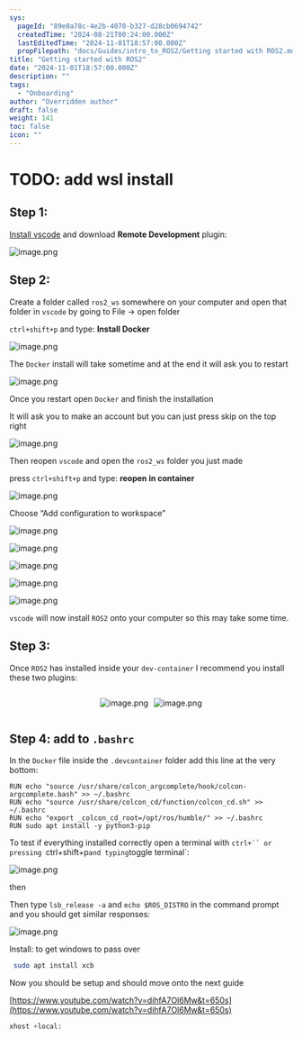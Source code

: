 ```yaml
---
sys:
  pageId: "89e0a78c-4e2b-4070-b327-d28cb0694742"
  createdTime: "2024-08-21T00:24:00.000Z"
  lastEditedTime: "2024-11-01T18:57:00.000Z"
  propFilepath: "docs/Guides/intro_to_ROS2/Getting started with ROS2.md"
title: "Getting started with ROS2"
date: "2024-11-01T18:57:00.000Z"
description: ""
tags:
  - "Onboarding"
author: "Overridden author"
draft: false
weight: 141
toc: false
icon: ""
---
```


# TODO: add wsl install

## Step 1:

[Install vscode](https://code.visualstudio.com/download) and download **Remote Development** plugin:

![image.png](https://prod-files-secure.s3.us-west-2.amazonaws.com/d518164a-d88e-44d1-a4ee-3adb3bd8bce0/efb52993-1881-4a40-b95e-6f020334f022/image.png?X-Amz-Algorithm=AWS4-HMAC-SHA256&X-Amz-Content-Sha256=UNSIGNED-PAYLOAD&X-Amz-Credential=ASIAZI2LB466U6AIIFL3%2F20250331%2Fus-west-2%2Fs3%2Faws4_request&X-Amz-Date=20250331T061233Z&X-Amz-Expires=3600&X-Amz-Security-Token=IQoJb3JpZ2luX2VjEDYaCXVzLXdlc3QtMiJIMEYCIQDktUabTKZvn6ucOef61QKOwthUTUB2zeKALGlI3ofu%2BQIhAI7XzC6m3nOU6uQowTFJ9aKt2y0I7rQopKY%2B9nDTaK4lKogECJ7%2F%2F%2F%2F%2F%2F%2F%2F%2F%2FwEQABoMNjM3NDIzMTgzODA1IgyGxj6nreRLiqV8Mgsq3APHjQv8AxKj52Xf9T29xRV%2B9IBFvM%2BD406O0meRHyE6RzpDK6hHGBfDN%2FR0eRce7%2BBhgBpmRDpeVkFs4DRKH%2F9hiDklo30GkHBZCdOvve8vOkCOwBDMNBH9DKNbgTLebViTzvuxGKVsp5NbHGab4m1%2B1nQSiUKzvxRcOkt6tED9CqaxC%2BeDpT%2FBPqU%2FHRe1sqKQkZ9M1TbrKO9Vtx1oPWr1Eg3quTWeit%2Fddu7xnfu%2B0aP%2FXMmUp9Z8Lt3P2pxNJoQfFmhanoE5bNmjXVFC5k75F7k8hknaiCcNAW4ah1HppRpLBQZfgVqplYxiaEjFmmJUONJaCEhJ2O3HXqFToX61W89nAvynPefSruq%2FNhXHpjgv3EPWdwyACTQA6plmZSH7iqHlHGgaJgpn73YlkdJsdnO1gA8aT%2B0%2F1Ev7Jk2ZEwBb3uZP2x%2Fua0r3Dw8UN9PiAgKPxufEpEVDf2ZmyzE2uGaEKZyh6TElxiOPUeoPNecF7%2FBdxsTmFAsA8EyabckiRRrrzpf1LMhE0zpJ9MbKuyV%2Bpn%2B5mfmOq%2F%2ByOotGMiac3YixFLqMex4g01OYw%2B5LcznMFtcyFMnKb4A%2BGNwz8QUOKMYe%2FrUVB83U9v6eCLLdpX6rSJM63adPYjChy6i%2FBjqkAUTP0MzaP3%2FCpNu1iiGIKu9IkE%2BNNqetAJU4KDw3oTgKWkRF2Iafi5SQZ3wRDERBSJJLG3IWJXF%2FbF8wOWxaCTl8g3uOZ%2F3wJveji16mtAud1s1KiVzlNM92Cj8aqKrNP29NgUFBU2VTLRoE3yAlDlfZNGLSWCB%2BXPmmPtAsCXq40lSTwESjmlSRN3V%2Fj8gPPlFLUm6xQ%2Fc%2F5W9ZZRLk4k03lIVo&X-Amz-Signature=128bc10d5ad74bb77867c875a3b50d90b29378c123bf9a8217a2f33951025a71&X-Amz-SignedHeaders=host&x-id=GetObject)

## Step 2:

Create a folder called `ros2_ws` somewhere on your computer and open that folder in `vscode` by going to File → open folder 

`ctrl+shift+p` and type: **Install Docker**

![image.png](https://prod-files-secure.s3.us-west-2.amazonaws.com/d518164a-d88e-44d1-a4ee-3adb3bd8bce0/2269dc0e-1cd5-47ff-bceb-c04ad9b2eab0/image.png?X-Amz-Algorithm=AWS4-HMAC-SHA256&X-Amz-Content-Sha256=UNSIGNED-PAYLOAD&X-Amz-Credential=ASIAZI2LB466U6AIIFL3%2F20250331%2Fus-west-2%2Fs3%2Faws4_request&X-Amz-Date=20250331T061233Z&X-Amz-Expires=3600&X-Amz-Security-Token=IQoJb3JpZ2luX2VjEDYaCXVzLXdlc3QtMiJIMEYCIQDktUabTKZvn6ucOef61QKOwthUTUB2zeKALGlI3ofu%2BQIhAI7XzC6m3nOU6uQowTFJ9aKt2y0I7rQopKY%2B9nDTaK4lKogECJ7%2F%2F%2F%2F%2F%2F%2F%2F%2F%2FwEQABoMNjM3NDIzMTgzODA1IgyGxj6nreRLiqV8Mgsq3APHjQv8AxKj52Xf9T29xRV%2B9IBFvM%2BD406O0meRHyE6RzpDK6hHGBfDN%2FR0eRce7%2BBhgBpmRDpeVkFs4DRKH%2F9hiDklo30GkHBZCdOvve8vOkCOwBDMNBH9DKNbgTLebViTzvuxGKVsp5NbHGab4m1%2B1nQSiUKzvxRcOkt6tED9CqaxC%2BeDpT%2FBPqU%2FHRe1sqKQkZ9M1TbrKO9Vtx1oPWr1Eg3quTWeit%2Fddu7xnfu%2B0aP%2FXMmUp9Z8Lt3P2pxNJoQfFmhanoE5bNmjXVFC5k75F7k8hknaiCcNAW4ah1HppRpLBQZfgVqplYxiaEjFmmJUONJaCEhJ2O3HXqFToX61W89nAvynPefSruq%2FNhXHpjgv3EPWdwyACTQA6plmZSH7iqHlHGgaJgpn73YlkdJsdnO1gA8aT%2B0%2F1Ev7Jk2ZEwBb3uZP2x%2Fua0r3Dw8UN9PiAgKPxufEpEVDf2ZmyzE2uGaEKZyh6TElxiOPUeoPNecF7%2FBdxsTmFAsA8EyabckiRRrrzpf1LMhE0zpJ9MbKuyV%2Bpn%2B5mfmOq%2F%2ByOotGMiac3YixFLqMex4g01OYw%2B5LcznMFtcyFMnKb4A%2BGNwz8QUOKMYe%2FrUVB83U9v6eCLLdpX6rSJM63adPYjChy6i%2FBjqkAUTP0MzaP3%2FCpNu1iiGIKu9IkE%2BNNqetAJU4KDw3oTgKWkRF2Iafi5SQZ3wRDERBSJJLG3IWJXF%2FbF8wOWxaCTl8g3uOZ%2F3wJveji16mtAud1s1KiVzlNM92Cj8aqKrNP29NgUFBU2VTLRoE3yAlDlfZNGLSWCB%2BXPmmPtAsCXq40lSTwESjmlSRN3V%2Fj8gPPlFLUm6xQ%2Fc%2F5W9ZZRLk4k03lIVo&X-Amz-Signature=d8862e1eb599460147642c805c53d18c928362a526cfed2acf046212130dddbe&X-Amz-SignedHeaders=host&x-id=GetObject)

The `Docker` install will take sometime and at the end it will ask you to restart

![image.png](https://prod-files-secure.s3.us-west-2.amazonaws.com/d518164a-d88e-44d1-a4ee-3adb3bd8bce0/ed233f78-be33-4b1f-b89c-9c346c0e961e/image.png?X-Amz-Algorithm=AWS4-HMAC-SHA256&X-Amz-Content-Sha256=UNSIGNED-PAYLOAD&X-Amz-Credential=ASIAZI2LB466U6AIIFL3%2F20250331%2Fus-west-2%2Fs3%2Faws4_request&X-Amz-Date=20250331T061233Z&X-Amz-Expires=3600&X-Amz-Security-Token=IQoJb3JpZ2luX2VjEDYaCXVzLXdlc3QtMiJIMEYCIQDktUabTKZvn6ucOef61QKOwthUTUB2zeKALGlI3ofu%2BQIhAI7XzC6m3nOU6uQowTFJ9aKt2y0I7rQopKY%2B9nDTaK4lKogECJ7%2F%2F%2F%2F%2F%2F%2F%2F%2F%2FwEQABoMNjM3NDIzMTgzODA1IgyGxj6nreRLiqV8Mgsq3APHjQv8AxKj52Xf9T29xRV%2B9IBFvM%2BD406O0meRHyE6RzpDK6hHGBfDN%2FR0eRce7%2BBhgBpmRDpeVkFs4DRKH%2F9hiDklo30GkHBZCdOvve8vOkCOwBDMNBH9DKNbgTLebViTzvuxGKVsp5NbHGab4m1%2B1nQSiUKzvxRcOkt6tED9CqaxC%2BeDpT%2FBPqU%2FHRe1sqKQkZ9M1TbrKO9Vtx1oPWr1Eg3quTWeit%2Fddu7xnfu%2B0aP%2FXMmUp9Z8Lt3P2pxNJoQfFmhanoE5bNmjXVFC5k75F7k8hknaiCcNAW4ah1HppRpLBQZfgVqplYxiaEjFmmJUONJaCEhJ2O3HXqFToX61W89nAvynPefSruq%2FNhXHpjgv3EPWdwyACTQA6plmZSH7iqHlHGgaJgpn73YlkdJsdnO1gA8aT%2B0%2F1Ev7Jk2ZEwBb3uZP2x%2Fua0r3Dw8UN9PiAgKPxufEpEVDf2ZmyzE2uGaEKZyh6TElxiOPUeoPNecF7%2FBdxsTmFAsA8EyabckiRRrrzpf1LMhE0zpJ9MbKuyV%2Bpn%2B5mfmOq%2F%2ByOotGMiac3YixFLqMex4g01OYw%2B5LcznMFtcyFMnKb4A%2BGNwz8QUOKMYe%2FrUVB83U9v6eCLLdpX6rSJM63adPYjChy6i%2FBjqkAUTP0MzaP3%2FCpNu1iiGIKu9IkE%2BNNqetAJU4KDw3oTgKWkRF2Iafi5SQZ3wRDERBSJJLG3IWJXF%2FbF8wOWxaCTl8g3uOZ%2F3wJveji16mtAud1s1KiVzlNM92Cj8aqKrNP29NgUFBU2VTLRoE3yAlDlfZNGLSWCB%2BXPmmPtAsCXq40lSTwESjmlSRN3V%2Fj8gPPlFLUm6xQ%2Fc%2F5W9ZZRLk4k03lIVo&X-Amz-Signature=4e931fcf22b8302b6d5f624e1f87058df833859e97af63b03e0e2b7b24c0449f&X-Amz-SignedHeaders=host&x-id=GetObject)

Once you restart open `Docker` and finish the installation

It will ask you to make an account but you can just press skip on the top right

![image.png](https://prod-files-secure.s3.us-west-2.amazonaws.com/d518164a-d88e-44d1-a4ee-3adb3bd8bce0/21010ad9-1659-4fd9-9f59-9932a09b2a3d/image.png?X-Amz-Algorithm=AWS4-HMAC-SHA256&X-Amz-Content-Sha256=UNSIGNED-PAYLOAD&X-Amz-Credential=ASIAZI2LB466U6AIIFL3%2F20250331%2Fus-west-2%2Fs3%2Faws4_request&X-Amz-Date=20250331T061233Z&X-Amz-Expires=3600&X-Amz-Security-Token=IQoJb3JpZ2luX2VjEDYaCXVzLXdlc3QtMiJIMEYCIQDktUabTKZvn6ucOef61QKOwthUTUB2zeKALGlI3ofu%2BQIhAI7XzC6m3nOU6uQowTFJ9aKt2y0I7rQopKY%2B9nDTaK4lKogECJ7%2F%2F%2F%2F%2F%2F%2F%2F%2F%2FwEQABoMNjM3NDIzMTgzODA1IgyGxj6nreRLiqV8Mgsq3APHjQv8AxKj52Xf9T29xRV%2B9IBFvM%2BD406O0meRHyE6RzpDK6hHGBfDN%2FR0eRce7%2BBhgBpmRDpeVkFs4DRKH%2F9hiDklo30GkHBZCdOvve8vOkCOwBDMNBH9DKNbgTLebViTzvuxGKVsp5NbHGab4m1%2B1nQSiUKzvxRcOkt6tED9CqaxC%2BeDpT%2FBPqU%2FHRe1sqKQkZ9M1TbrKO9Vtx1oPWr1Eg3quTWeit%2Fddu7xnfu%2B0aP%2FXMmUp9Z8Lt3P2pxNJoQfFmhanoE5bNmjXVFC5k75F7k8hknaiCcNAW4ah1HppRpLBQZfgVqplYxiaEjFmmJUONJaCEhJ2O3HXqFToX61W89nAvynPefSruq%2FNhXHpjgv3EPWdwyACTQA6plmZSH7iqHlHGgaJgpn73YlkdJsdnO1gA8aT%2B0%2F1Ev7Jk2ZEwBb3uZP2x%2Fua0r3Dw8UN9PiAgKPxufEpEVDf2ZmyzE2uGaEKZyh6TElxiOPUeoPNecF7%2FBdxsTmFAsA8EyabckiRRrrzpf1LMhE0zpJ9MbKuyV%2Bpn%2B5mfmOq%2F%2ByOotGMiac3YixFLqMex4g01OYw%2B5LcznMFtcyFMnKb4A%2BGNwz8QUOKMYe%2FrUVB83U9v6eCLLdpX6rSJM63adPYjChy6i%2FBjqkAUTP0MzaP3%2FCpNu1iiGIKu9IkE%2BNNqetAJU4KDw3oTgKWkRF2Iafi5SQZ3wRDERBSJJLG3IWJXF%2FbF8wOWxaCTl8g3uOZ%2F3wJveji16mtAud1s1KiVzlNM92Cj8aqKrNP29NgUFBU2VTLRoE3yAlDlfZNGLSWCB%2BXPmmPtAsCXq40lSTwESjmlSRN3V%2Fj8gPPlFLUm6xQ%2Fc%2F5W9ZZRLk4k03lIVo&X-Amz-Signature=89ca10a2f2b3c234fce00e3f4db2ef9899f151ca9100f7a76e9906f2b8a4d3c5&X-Amz-SignedHeaders=host&x-id=GetObject)

Then reopen `vscode` and open the `ros2_ws` folder you just made

press `ctrl+shift+p` and type: **reopen in container**

![image.png](https://prod-files-secure.s3.us-west-2.amazonaws.com/d518164a-d88e-44d1-a4ee-3adb3bd8bce0/4e93b8c2-41ad-488c-8095-c74205196118/image.png?X-Amz-Algorithm=AWS4-HMAC-SHA256&X-Amz-Content-Sha256=UNSIGNED-PAYLOAD&X-Amz-Credential=ASIAZI2LB466U6AIIFL3%2F20250331%2Fus-west-2%2Fs3%2Faws4_request&X-Amz-Date=20250331T061233Z&X-Amz-Expires=3600&X-Amz-Security-Token=IQoJb3JpZ2luX2VjEDYaCXVzLXdlc3QtMiJIMEYCIQDktUabTKZvn6ucOef61QKOwthUTUB2zeKALGlI3ofu%2BQIhAI7XzC6m3nOU6uQowTFJ9aKt2y0I7rQopKY%2B9nDTaK4lKogECJ7%2F%2F%2F%2F%2F%2F%2F%2F%2F%2FwEQABoMNjM3NDIzMTgzODA1IgyGxj6nreRLiqV8Mgsq3APHjQv8AxKj52Xf9T29xRV%2B9IBFvM%2BD406O0meRHyE6RzpDK6hHGBfDN%2FR0eRce7%2BBhgBpmRDpeVkFs4DRKH%2F9hiDklo30GkHBZCdOvve8vOkCOwBDMNBH9DKNbgTLebViTzvuxGKVsp5NbHGab4m1%2B1nQSiUKzvxRcOkt6tED9CqaxC%2BeDpT%2FBPqU%2FHRe1sqKQkZ9M1TbrKO9Vtx1oPWr1Eg3quTWeit%2Fddu7xnfu%2B0aP%2FXMmUp9Z8Lt3P2pxNJoQfFmhanoE5bNmjXVFC5k75F7k8hknaiCcNAW4ah1HppRpLBQZfgVqplYxiaEjFmmJUONJaCEhJ2O3HXqFToX61W89nAvynPefSruq%2FNhXHpjgv3EPWdwyACTQA6plmZSH7iqHlHGgaJgpn73YlkdJsdnO1gA8aT%2B0%2F1Ev7Jk2ZEwBb3uZP2x%2Fua0r3Dw8UN9PiAgKPxufEpEVDf2ZmyzE2uGaEKZyh6TElxiOPUeoPNecF7%2FBdxsTmFAsA8EyabckiRRrrzpf1LMhE0zpJ9MbKuyV%2Bpn%2B5mfmOq%2F%2ByOotGMiac3YixFLqMex4g01OYw%2B5LcznMFtcyFMnKb4A%2BGNwz8QUOKMYe%2FrUVB83U9v6eCLLdpX6rSJM63adPYjChy6i%2FBjqkAUTP0MzaP3%2FCpNu1iiGIKu9IkE%2BNNqetAJU4KDw3oTgKWkRF2Iafi5SQZ3wRDERBSJJLG3IWJXF%2FbF8wOWxaCTl8g3uOZ%2F3wJveji16mtAud1s1KiVzlNM92Cj8aqKrNP29NgUFBU2VTLRoE3yAlDlfZNGLSWCB%2BXPmmPtAsCXq40lSTwESjmlSRN3V%2Fj8gPPlFLUm6xQ%2Fc%2F5W9ZZRLk4k03lIVo&X-Amz-Signature=e5481745a5594d46709807e42e1d21e47c885f403ba151c633fc57aaeffdf8ea&X-Amz-SignedHeaders=host&x-id=GetObject)

Choose “Add configuration to workspace”

![image.png](https://prod-files-secure.s3.us-west-2.amazonaws.com/d518164a-d88e-44d1-a4ee-3adb3bd8bce0/9560b282-5060-4989-ba37-97e7b2c22476/image.png?X-Amz-Algorithm=AWS4-HMAC-SHA256&X-Amz-Content-Sha256=UNSIGNED-PAYLOAD&X-Amz-Credential=ASIAZI2LB466U6AIIFL3%2F20250331%2Fus-west-2%2Fs3%2Faws4_request&X-Amz-Date=20250331T061233Z&X-Amz-Expires=3600&X-Amz-Security-Token=IQoJb3JpZ2luX2VjEDYaCXVzLXdlc3QtMiJIMEYCIQDktUabTKZvn6ucOef61QKOwthUTUB2zeKALGlI3ofu%2BQIhAI7XzC6m3nOU6uQowTFJ9aKt2y0I7rQopKY%2B9nDTaK4lKogECJ7%2F%2F%2F%2F%2F%2F%2F%2F%2F%2FwEQABoMNjM3NDIzMTgzODA1IgyGxj6nreRLiqV8Mgsq3APHjQv8AxKj52Xf9T29xRV%2B9IBFvM%2BD406O0meRHyE6RzpDK6hHGBfDN%2FR0eRce7%2BBhgBpmRDpeVkFs4DRKH%2F9hiDklo30GkHBZCdOvve8vOkCOwBDMNBH9DKNbgTLebViTzvuxGKVsp5NbHGab4m1%2B1nQSiUKzvxRcOkt6tED9CqaxC%2BeDpT%2FBPqU%2FHRe1sqKQkZ9M1TbrKO9Vtx1oPWr1Eg3quTWeit%2Fddu7xnfu%2B0aP%2FXMmUp9Z8Lt3P2pxNJoQfFmhanoE5bNmjXVFC5k75F7k8hknaiCcNAW4ah1HppRpLBQZfgVqplYxiaEjFmmJUONJaCEhJ2O3HXqFToX61W89nAvynPefSruq%2FNhXHpjgv3EPWdwyACTQA6plmZSH7iqHlHGgaJgpn73YlkdJsdnO1gA8aT%2B0%2F1Ev7Jk2ZEwBb3uZP2x%2Fua0r3Dw8UN9PiAgKPxufEpEVDf2ZmyzE2uGaEKZyh6TElxiOPUeoPNecF7%2FBdxsTmFAsA8EyabckiRRrrzpf1LMhE0zpJ9MbKuyV%2Bpn%2B5mfmOq%2F%2ByOotGMiac3YixFLqMex4g01OYw%2B5LcznMFtcyFMnKb4A%2BGNwz8QUOKMYe%2FrUVB83U9v6eCLLdpX6rSJM63adPYjChy6i%2FBjqkAUTP0MzaP3%2FCpNu1iiGIKu9IkE%2BNNqetAJU4KDw3oTgKWkRF2Iafi5SQZ3wRDERBSJJLG3IWJXF%2FbF8wOWxaCTl8g3uOZ%2F3wJveji16mtAud1s1KiVzlNM92Cj8aqKrNP29NgUFBU2VTLRoE3yAlDlfZNGLSWCB%2BXPmmPtAsCXq40lSTwESjmlSRN3V%2Fj8gPPlFLUm6xQ%2Fc%2F5W9ZZRLk4k03lIVo&X-Amz-Signature=24df1ce87bcf4bbc4e77a096d683fd1b8765508c31044203b23ee71b160287a4&X-Amz-SignedHeaders=host&x-id=GetObject)

![image.png](https://prod-files-secure.s3.us-west-2.amazonaws.com/d518164a-d88e-44d1-a4ee-3adb3bd8bce0/2ee63f81-886b-48e8-a553-dc6e5eac99e4/image.png?X-Amz-Algorithm=AWS4-HMAC-SHA256&X-Amz-Content-Sha256=UNSIGNED-PAYLOAD&X-Amz-Credential=ASIAZI2LB466U6AIIFL3%2F20250331%2Fus-west-2%2Fs3%2Faws4_request&X-Amz-Date=20250331T061233Z&X-Amz-Expires=3600&X-Amz-Security-Token=IQoJb3JpZ2luX2VjEDYaCXVzLXdlc3QtMiJIMEYCIQDktUabTKZvn6ucOef61QKOwthUTUB2zeKALGlI3ofu%2BQIhAI7XzC6m3nOU6uQowTFJ9aKt2y0I7rQopKY%2B9nDTaK4lKogECJ7%2F%2F%2F%2F%2F%2F%2F%2F%2F%2FwEQABoMNjM3NDIzMTgzODA1IgyGxj6nreRLiqV8Mgsq3APHjQv8AxKj52Xf9T29xRV%2B9IBFvM%2BD406O0meRHyE6RzpDK6hHGBfDN%2FR0eRce7%2BBhgBpmRDpeVkFs4DRKH%2F9hiDklo30GkHBZCdOvve8vOkCOwBDMNBH9DKNbgTLebViTzvuxGKVsp5NbHGab4m1%2B1nQSiUKzvxRcOkt6tED9CqaxC%2BeDpT%2FBPqU%2FHRe1sqKQkZ9M1TbrKO9Vtx1oPWr1Eg3quTWeit%2Fddu7xnfu%2B0aP%2FXMmUp9Z8Lt3P2pxNJoQfFmhanoE5bNmjXVFC5k75F7k8hknaiCcNAW4ah1HppRpLBQZfgVqplYxiaEjFmmJUONJaCEhJ2O3HXqFToX61W89nAvynPefSruq%2FNhXHpjgv3EPWdwyACTQA6plmZSH7iqHlHGgaJgpn73YlkdJsdnO1gA8aT%2B0%2F1Ev7Jk2ZEwBb3uZP2x%2Fua0r3Dw8UN9PiAgKPxufEpEVDf2ZmyzE2uGaEKZyh6TElxiOPUeoPNecF7%2FBdxsTmFAsA8EyabckiRRrrzpf1LMhE0zpJ9MbKuyV%2Bpn%2B5mfmOq%2F%2ByOotGMiac3YixFLqMex4g01OYw%2B5LcznMFtcyFMnKb4A%2BGNwz8QUOKMYe%2FrUVB83U9v6eCLLdpX6rSJM63adPYjChy6i%2FBjqkAUTP0MzaP3%2FCpNu1iiGIKu9IkE%2BNNqetAJU4KDw3oTgKWkRF2Iafi5SQZ3wRDERBSJJLG3IWJXF%2FbF8wOWxaCTl8g3uOZ%2F3wJveji16mtAud1s1KiVzlNM92Cj8aqKrNP29NgUFBU2VTLRoE3yAlDlfZNGLSWCB%2BXPmmPtAsCXq40lSTwESjmlSRN3V%2Fj8gPPlFLUm6xQ%2Fc%2F5W9ZZRLk4k03lIVo&X-Amz-Signature=8c9600d44f75dba3d2dd72320e9234abc661ac566c4176b5f539338e978f4514&X-Amz-SignedHeaders=host&x-id=GetObject)

![image.png](https://prod-files-secure.s3.us-west-2.amazonaws.com/d518164a-d88e-44d1-a4ee-3adb3bd8bce0/ae1580b2-b048-407e-aed9-b584224a7a04/image.png?X-Amz-Algorithm=AWS4-HMAC-SHA256&X-Amz-Content-Sha256=UNSIGNED-PAYLOAD&X-Amz-Credential=ASIAZI2LB466U6AIIFL3%2F20250331%2Fus-west-2%2Fs3%2Faws4_request&X-Amz-Date=20250331T061233Z&X-Amz-Expires=3600&X-Amz-Security-Token=IQoJb3JpZ2luX2VjEDYaCXVzLXdlc3QtMiJIMEYCIQDktUabTKZvn6ucOef61QKOwthUTUB2zeKALGlI3ofu%2BQIhAI7XzC6m3nOU6uQowTFJ9aKt2y0I7rQopKY%2B9nDTaK4lKogECJ7%2F%2F%2F%2F%2F%2F%2F%2F%2F%2FwEQABoMNjM3NDIzMTgzODA1IgyGxj6nreRLiqV8Mgsq3APHjQv8AxKj52Xf9T29xRV%2B9IBFvM%2BD406O0meRHyE6RzpDK6hHGBfDN%2FR0eRce7%2BBhgBpmRDpeVkFs4DRKH%2F9hiDklo30GkHBZCdOvve8vOkCOwBDMNBH9DKNbgTLebViTzvuxGKVsp5NbHGab4m1%2B1nQSiUKzvxRcOkt6tED9CqaxC%2BeDpT%2FBPqU%2FHRe1sqKQkZ9M1TbrKO9Vtx1oPWr1Eg3quTWeit%2Fddu7xnfu%2B0aP%2FXMmUp9Z8Lt3P2pxNJoQfFmhanoE5bNmjXVFC5k75F7k8hknaiCcNAW4ah1HppRpLBQZfgVqplYxiaEjFmmJUONJaCEhJ2O3HXqFToX61W89nAvynPefSruq%2FNhXHpjgv3EPWdwyACTQA6plmZSH7iqHlHGgaJgpn73YlkdJsdnO1gA8aT%2B0%2F1Ev7Jk2ZEwBb3uZP2x%2Fua0r3Dw8UN9PiAgKPxufEpEVDf2ZmyzE2uGaEKZyh6TElxiOPUeoPNecF7%2FBdxsTmFAsA8EyabckiRRrrzpf1LMhE0zpJ9MbKuyV%2Bpn%2B5mfmOq%2F%2ByOotGMiac3YixFLqMex4g01OYw%2B5LcznMFtcyFMnKb4A%2BGNwz8QUOKMYe%2FrUVB83U9v6eCLLdpX6rSJM63adPYjChy6i%2FBjqkAUTP0MzaP3%2FCpNu1iiGIKu9IkE%2BNNqetAJU4KDw3oTgKWkRF2Iafi5SQZ3wRDERBSJJLG3IWJXF%2FbF8wOWxaCTl8g3uOZ%2F3wJveji16mtAud1s1KiVzlNM92Cj8aqKrNP29NgUFBU2VTLRoE3yAlDlfZNGLSWCB%2BXPmmPtAsCXq40lSTwESjmlSRN3V%2Fj8gPPlFLUm6xQ%2Fc%2F5W9ZZRLk4k03lIVo&X-Amz-Signature=02d2df5f6d43e1e19db9952d1734176fc9b3703cb501dfec604416e279e2a93a&X-Amz-SignedHeaders=host&x-id=GetObject)

![image.png](https://prod-files-secure.s3.us-west-2.amazonaws.com/d518164a-d88e-44d1-a4ee-3adb3bd8bce0/53255b28-f75e-430f-b9e3-c0ac8577e42b/image.png?X-Amz-Algorithm=AWS4-HMAC-SHA256&X-Amz-Content-Sha256=UNSIGNED-PAYLOAD&X-Amz-Credential=ASIAZI2LB466U6AIIFL3%2F20250331%2Fus-west-2%2Fs3%2Faws4_request&X-Amz-Date=20250331T061233Z&X-Amz-Expires=3600&X-Amz-Security-Token=IQoJb3JpZ2luX2VjEDYaCXVzLXdlc3QtMiJIMEYCIQDktUabTKZvn6ucOef61QKOwthUTUB2zeKALGlI3ofu%2BQIhAI7XzC6m3nOU6uQowTFJ9aKt2y0I7rQopKY%2B9nDTaK4lKogECJ7%2F%2F%2F%2F%2F%2F%2F%2F%2F%2FwEQABoMNjM3NDIzMTgzODA1IgyGxj6nreRLiqV8Mgsq3APHjQv8AxKj52Xf9T29xRV%2B9IBFvM%2BD406O0meRHyE6RzpDK6hHGBfDN%2FR0eRce7%2BBhgBpmRDpeVkFs4DRKH%2F9hiDklo30GkHBZCdOvve8vOkCOwBDMNBH9DKNbgTLebViTzvuxGKVsp5NbHGab4m1%2B1nQSiUKzvxRcOkt6tED9CqaxC%2BeDpT%2FBPqU%2FHRe1sqKQkZ9M1TbrKO9Vtx1oPWr1Eg3quTWeit%2Fddu7xnfu%2B0aP%2FXMmUp9Z8Lt3P2pxNJoQfFmhanoE5bNmjXVFC5k75F7k8hknaiCcNAW4ah1HppRpLBQZfgVqplYxiaEjFmmJUONJaCEhJ2O3HXqFToX61W89nAvynPefSruq%2FNhXHpjgv3EPWdwyACTQA6plmZSH7iqHlHGgaJgpn73YlkdJsdnO1gA8aT%2B0%2F1Ev7Jk2ZEwBb3uZP2x%2Fua0r3Dw8UN9PiAgKPxufEpEVDf2ZmyzE2uGaEKZyh6TElxiOPUeoPNecF7%2FBdxsTmFAsA8EyabckiRRrrzpf1LMhE0zpJ9MbKuyV%2Bpn%2B5mfmOq%2F%2ByOotGMiac3YixFLqMex4g01OYw%2B5LcznMFtcyFMnKb4A%2BGNwz8QUOKMYe%2FrUVB83U9v6eCLLdpX6rSJM63adPYjChy6i%2FBjqkAUTP0MzaP3%2FCpNu1iiGIKu9IkE%2BNNqetAJU4KDw3oTgKWkRF2Iafi5SQZ3wRDERBSJJLG3IWJXF%2FbF8wOWxaCTl8g3uOZ%2F3wJveji16mtAud1s1KiVzlNM92Cj8aqKrNP29NgUFBU2VTLRoE3yAlDlfZNGLSWCB%2BXPmmPtAsCXq40lSTwESjmlSRN3V%2Fj8gPPlFLUm6xQ%2Fc%2F5W9ZZRLk4k03lIVo&X-Amz-Signature=fed8da7d2b876a045c93760e0039e247d02802f101c09ca565a2830498940ab0&X-Amz-SignedHeaders=host&x-id=GetObject)

![image.png](https://prod-files-secure.s3.us-west-2.amazonaws.com/d518164a-d88e-44d1-a4ee-3adb3bd8bce0/7c562767-5af9-4ffb-97d1-327bcdf4ee00/image.png?X-Amz-Algorithm=AWS4-HMAC-SHA256&X-Amz-Content-Sha256=UNSIGNED-PAYLOAD&X-Amz-Credential=ASIAZI2LB466U6AIIFL3%2F20250331%2Fus-west-2%2Fs3%2Faws4_request&X-Amz-Date=20250331T061233Z&X-Amz-Expires=3600&X-Amz-Security-Token=IQoJb3JpZ2luX2VjEDYaCXVzLXdlc3QtMiJIMEYCIQDktUabTKZvn6ucOef61QKOwthUTUB2zeKALGlI3ofu%2BQIhAI7XzC6m3nOU6uQowTFJ9aKt2y0I7rQopKY%2B9nDTaK4lKogECJ7%2F%2F%2F%2F%2F%2F%2F%2F%2F%2FwEQABoMNjM3NDIzMTgzODA1IgyGxj6nreRLiqV8Mgsq3APHjQv8AxKj52Xf9T29xRV%2B9IBFvM%2BD406O0meRHyE6RzpDK6hHGBfDN%2FR0eRce7%2BBhgBpmRDpeVkFs4DRKH%2F9hiDklo30GkHBZCdOvve8vOkCOwBDMNBH9DKNbgTLebViTzvuxGKVsp5NbHGab4m1%2B1nQSiUKzvxRcOkt6tED9CqaxC%2BeDpT%2FBPqU%2FHRe1sqKQkZ9M1TbrKO9Vtx1oPWr1Eg3quTWeit%2Fddu7xnfu%2B0aP%2FXMmUp9Z8Lt3P2pxNJoQfFmhanoE5bNmjXVFC5k75F7k8hknaiCcNAW4ah1HppRpLBQZfgVqplYxiaEjFmmJUONJaCEhJ2O3HXqFToX61W89nAvynPefSruq%2FNhXHpjgv3EPWdwyACTQA6plmZSH7iqHlHGgaJgpn73YlkdJsdnO1gA8aT%2B0%2F1Ev7Jk2ZEwBb3uZP2x%2Fua0r3Dw8UN9PiAgKPxufEpEVDf2ZmyzE2uGaEKZyh6TElxiOPUeoPNecF7%2FBdxsTmFAsA8EyabckiRRrrzpf1LMhE0zpJ9MbKuyV%2Bpn%2B5mfmOq%2F%2ByOotGMiac3YixFLqMex4g01OYw%2B5LcznMFtcyFMnKb4A%2BGNwz8QUOKMYe%2FrUVB83U9v6eCLLdpX6rSJM63adPYjChy6i%2FBjqkAUTP0MzaP3%2FCpNu1iiGIKu9IkE%2BNNqetAJU4KDw3oTgKWkRF2Iafi5SQZ3wRDERBSJJLG3IWJXF%2FbF8wOWxaCTl8g3uOZ%2F3wJveji16mtAud1s1KiVzlNM92Cj8aqKrNP29NgUFBU2VTLRoE3yAlDlfZNGLSWCB%2BXPmmPtAsCXq40lSTwESjmlSRN3V%2Fj8gPPlFLUm6xQ%2Fc%2F5W9ZZRLk4k03lIVo&X-Amz-Signature=0c706746d86240ca1ada1ee97baf3b49b3a7472fa9642db83037e30110425812&X-Amz-SignedHeaders=host&x-id=GetObject)

`vscode` will now install `ROS2` onto your computer so this may take some time.

## Step 3:

Once `ROS2` has installed inside your `dev-container` I recommend you install these two plugins:

<div style="display: flex;flex-direction: row; column-gap:10px; max-width: 630px;justify-content: center;">
<div>

![image.png](https://prod-files-secure.s3.us-west-2.amazonaws.com/d518164a-d88e-44d1-a4ee-3adb3bd8bce0/3fc3d550-5a54-4ba1-ba6b-faa01cdb7369/image.png?X-Amz-Algorithm=AWS4-HMAC-SHA256&X-Amz-Content-Sha256=UNSIGNED-PAYLOAD&X-Amz-Credential=ASIAZI2LB466Z6RBP2K7%2F20250331%2Fus-west-2%2Fs3%2Faws4_request&X-Amz-Date=20250331T061235Z&X-Amz-Expires=3600&X-Amz-Security-Token=IQoJb3JpZ2luX2VjEDUaCXVzLXdlc3QtMiJGMEQCIBrEnjiQT5OQtto7GxYyyo8qe9yOvuNC8aepbLMNc9D8AiBXSRVzl7LkRcG%2BnuUFFdpYYvxwCPp%2FI1pAqKWPGlYOtiqIBAie%2F%2F%2F%2F%2F%2F%2F%2F%2F%2F8BEAAaDDYzNzQyMzE4MzgwNSIMxnJJpiFq6jMLvWrkKtwDfWylN5417VnuP6LoMZOsfwVZGeATyGqZ8KrjuGLF11BZyhU%2BBAPyTD2v0sK54t%2FP1geBKy%2FSFCldKhKgCcP5ffGpPn6VXkSAlGB%2F9UMX7%2BhL1Ct5UCLQM%2FXDFbheZmrmDvl5LERvBVfdSE7AUXCQeSZtLKHISqHI4F1cC%2F5ZV0ugj5Wo2ENPWyO%2BBJq8SpiF4SMT4zSfTqXBa51oGVETfZfyF08kK8phJFblBIp0lMspKy8SNzdUXS0W%2Beb7w4lIzqgjq1FY4blLx9q7n6YAhPgECDfuyVYKysB6OxmtdAzXf%2FRhb9fXD3tcAfDBDRKcp2Uwy7%2B7AXRhJrulTEyMOWHf6moPngx9c4uTMUGIWNPdlhKVj2m%2Baa%2BMlKnpJbELiCq%2FjZOsE1TPafdKUsu4K1qsry3g422RvyKg2v4ZW%2Bcy%2ByCn5i71dsIT3dCMnw6UNypgP0PHax6AZ0%2Fmia%2Flbhq0W91OSymIOOfLBZQCZ4faMUh1TH%2BrOhUePe0T1FKZN8c9HBbbVaT1P%2BlFe20cGIw8qtv%2B4%2F6D9J553eAEgxQ%2BC3yarJanWaE3v5vaMEvSnQMj40VBg5IJ%2BKEVl4YPven07Sb0DwDKMOxP9S5xhgfiNs3G2w29pLaIe9gwnMqovwY6pgFbxVwYfSijIQm9lkK%2BL5XfL%2FkF9XPHG2cvfXkItARTu3bJkruPhlv%2Fb3Eo91JxvRcGESwftERxkaSzffOY2OVYaB%2BmBbgv23NPeu7qs%2FOabX0dPIU9BGdXUaDIEVFPCZMe%2BMAopFKcL3i65KysJzWeXLTR0w9JaOzAw9dMVFhFtk363zMyvIYvocgedUtZAKpUS3EeTOv3Mnd3TbdU3kMtQGvHHPIc&X-Amz-Signature=6eade4e5d78556becefd75a2801828ad28497ab8c40bbeba30c23e1b14187740&X-Amz-SignedHeaders=host&x-id=GetObject)

</div>
<div>

![image.png](https://prod-files-secure.s3.us-west-2.amazonaws.com/d518164a-d88e-44d1-a4ee-3adb3bd8bce0/d994cc66-13c2-4093-a5a3-f84cf4601a82/image.png?X-Amz-Algorithm=AWS4-HMAC-SHA256&X-Amz-Content-Sha256=UNSIGNED-PAYLOAD&X-Amz-Credential=ASIAZI2LB4666BO6PCDP%2F20250331%2Fus-west-2%2Fs3%2Faws4_request&X-Amz-Date=20250331T061235Z&X-Amz-Expires=3600&X-Amz-Security-Token=IQoJb3JpZ2luX2VjEDUaCXVzLXdlc3QtMiJHMEUCIGAIpSD6GDm8TBiwJoP62lT44x51UjQPd1oxtu5Kcg3zAiEAlFv0TSxmT1jK26Bg4h9lmg51H7wbSacSHY7a0dpu6FoqiAQInv%2F%2F%2F%2F%2F%2F%2F%2F%2F%2FARAAGgw2Mzc0MjMxODM4MDUiDLBhwGn4kwGohPCdCCrcA4LVZ69ogHIkalntUbZx%2BAH5J7ANQJrfr2pT3L%2FtlaybC6%2Bx%2Fk9vj%2BEsKqz%2F7dYdkMO4%2BHSMbdDNQ6DL3lbgCHZQEPc4Et4P0P%2B6XU5C5wBMDwHFCKTU%2BHuaq7wTDUunV7fTfAK23vC7xXHMKaULktY0N%2FuQi5MkuoGy8c4aMeYNPzYfWFaNKt3mn42E%2FisrotcQe0geWM30SJIS7LK3n3SLuccd6Qu1oV92s%2FT9MxFn4vdsuIeqFTkl5XTzNX5GRE8m%2BxTlZdbNA7Aci3AUojc%2BjnEz9Jy2d6fGtKLYpXzk6yyk9DpoOq2swUV4ggwB2T6R9zoprreD0QlXxZpVwr4s2UjX5AcOLN%2F5EPl65DOaXEg0pPMOY%2B2SCPoBt%2B4yP7Pz86oVJL8F75zEf6fX%2FRsNa5VAGxrOussdNnIt1JbrM6SAbaEYudX6zGuhzzkPdpBwiJfGfKTNmpWzgqyA0GHM%2BM%2FHozWwLvjv2h0qFtGrckNfr51i33UkGJFOfexE4NBQbD0vDbZvGHEa0FdAlK1WhlU8yRGcoH7xaxBlZ1ZttRRLQsM9nSVRyg4x7h6arOjjIixAA3wr9aG%2Fy7CngHDs2tr9N2wmJE%2FPINqvWQ3pBZTIq03MId3FcmBrMNvKqL8GOqUBVbOmwxP70GN%2BvSL085qXFlMgdowmb8RS%2BtG%2FEAyaUB3MSqjE7ZR4cD%2F0b00SYu3FMODYDRwoIjNidCu1mG3op2BJR3Upl%2FrWgFg1MyuBU9H9qf7erMGomUbzVP0dfLU1NYpuEBBUr2lxrC2OM4cXwWoCPSSjl0e4WgY4sREIynB14O3AwhTzZplJwYwEOAQXP38Nw2bugkHwrEYwZLsTQbLN5BPe&X-Amz-Signature=a463fae55d911369630b419b5ef1b27971c9f98201b663eee0e72b562d2b8a13&X-Amz-SignedHeaders=host&x-id=GetObject)

</div>
</div>

## Step 4: add to `.bashrc`

In the `Docker` file inside the `.devcontainer` folder add this line at the very bottom: 

```docker
RUN echo "source /usr/share/colcon_argcomplete/hook/colcon-argcomplete.bash" >> ~/.bashrc
RUN echo "source /usr/share/colcon_cd/function/colcon_cd.sh" >> ~/.bashrc
RUN echo "export _colcon_cd_root=/opt/ros/humble/" >> ~/.bashrc
RUN sudo apt install -y python3-pip 
```

To test if everything installed correctly open a terminal with `ctrl+`` or pressing `ctrl+shift+p` and typing `toggle terminal`:

![image.png](https://prod-files-secure.s3.us-west-2.amazonaws.com/d518164a-d88e-44d1-a4ee-3adb3bd8bce0/6a4943d8-b04e-4c02-9a58-775f3384d1a5/image.png?X-Amz-Algorithm=AWS4-HMAC-SHA256&X-Amz-Content-Sha256=UNSIGNED-PAYLOAD&X-Amz-Credential=ASIAZI2LB466U6AIIFL3%2F20250331%2Fus-west-2%2Fs3%2Faws4_request&X-Amz-Date=20250331T061233Z&X-Amz-Expires=3600&X-Amz-Security-Token=IQoJb3JpZ2luX2VjEDYaCXVzLXdlc3QtMiJIMEYCIQDktUabTKZvn6ucOef61QKOwthUTUB2zeKALGlI3ofu%2BQIhAI7XzC6m3nOU6uQowTFJ9aKt2y0I7rQopKY%2B9nDTaK4lKogECJ7%2F%2F%2F%2F%2F%2F%2F%2F%2F%2FwEQABoMNjM3NDIzMTgzODA1IgyGxj6nreRLiqV8Mgsq3APHjQv8AxKj52Xf9T29xRV%2B9IBFvM%2BD406O0meRHyE6RzpDK6hHGBfDN%2FR0eRce7%2BBhgBpmRDpeVkFs4DRKH%2F9hiDklo30GkHBZCdOvve8vOkCOwBDMNBH9DKNbgTLebViTzvuxGKVsp5NbHGab4m1%2B1nQSiUKzvxRcOkt6tED9CqaxC%2BeDpT%2FBPqU%2FHRe1sqKQkZ9M1TbrKO9Vtx1oPWr1Eg3quTWeit%2Fddu7xnfu%2B0aP%2FXMmUp9Z8Lt3P2pxNJoQfFmhanoE5bNmjXVFC5k75F7k8hknaiCcNAW4ah1HppRpLBQZfgVqplYxiaEjFmmJUONJaCEhJ2O3HXqFToX61W89nAvynPefSruq%2FNhXHpjgv3EPWdwyACTQA6plmZSH7iqHlHGgaJgpn73YlkdJsdnO1gA8aT%2B0%2F1Ev7Jk2ZEwBb3uZP2x%2Fua0r3Dw8UN9PiAgKPxufEpEVDf2ZmyzE2uGaEKZyh6TElxiOPUeoPNecF7%2FBdxsTmFAsA8EyabckiRRrrzpf1LMhE0zpJ9MbKuyV%2Bpn%2B5mfmOq%2F%2ByOotGMiac3YixFLqMex4g01OYw%2B5LcznMFtcyFMnKb4A%2BGNwz8QUOKMYe%2FrUVB83U9v6eCLLdpX6rSJM63adPYjChy6i%2FBjqkAUTP0MzaP3%2FCpNu1iiGIKu9IkE%2BNNqetAJU4KDw3oTgKWkRF2Iafi5SQZ3wRDERBSJJLG3IWJXF%2FbF8wOWxaCTl8g3uOZ%2F3wJveji16mtAud1s1KiVzlNM92Cj8aqKrNP29NgUFBU2VTLRoE3yAlDlfZNGLSWCB%2BXPmmPtAsCXq40lSTwESjmlSRN3V%2Fj8gPPlFLUm6xQ%2Fc%2F5W9ZZRLk4k03lIVo&X-Amz-Signature=f7c8caf651d890effa726a59f613019ad4b3e86467f7594cd63739aee2bb1f3f&X-Amz-SignedHeaders=host&x-id=GetObject)

then 

Then type `lsb_release -a` and `echo $ROS_DISTRO` in the command prompt and you should get similar responses:

![image.png](https://prod-files-secure.s3.us-west-2.amazonaws.com/d518164a-d88e-44d1-a4ee-3adb3bd8bce0/3e635dec-a805-4e85-8b9e-d000e5b71a4e/image.png?X-Amz-Algorithm=AWS4-HMAC-SHA256&X-Amz-Content-Sha256=UNSIGNED-PAYLOAD&X-Amz-Credential=ASIAZI2LB466U6AIIFL3%2F20250331%2Fus-west-2%2Fs3%2Faws4_request&X-Amz-Date=20250331T061233Z&X-Amz-Expires=3600&X-Amz-Security-Token=IQoJb3JpZ2luX2VjEDYaCXVzLXdlc3QtMiJIMEYCIQDktUabTKZvn6ucOef61QKOwthUTUB2zeKALGlI3ofu%2BQIhAI7XzC6m3nOU6uQowTFJ9aKt2y0I7rQopKY%2B9nDTaK4lKogECJ7%2F%2F%2F%2F%2F%2F%2F%2F%2F%2FwEQABoMNjM3NDIzMTgzODA1IgyGxj6nreRLiqV8Mgsq3APHjQv8AxKj52Xf9T29xRV%2B9IBFvM%2BD406O0meRHyE6RzpDK6hHGBfDN%2FR0eRce7%2BBhgBpmRDpeVkFs4DRKH%2F9hiDklo30GkHBZCdOvve8vOkCOwBDMNBH9DKNbgTLebViTzvuxGKVsp5NbHGab4m1%2B1nQSiUKzvxRcOkt6tED9CqaxC%2BeDpT%2FBPqU%2FHRe1sqKQkZ9M1TbrKO9Vtx1oPWr1Eg3quTWeit%2Fddu7xnfu%2B0aP%2FXMmUp9Z8Lt3P2pxNJoQfFmhanoE5bNmjXVFC5k75F7k8hknaiCcNAW4ah1HppRpLBQZfgVqplYxiaEjFmmJUONJaCEhJ2O3HXqFToX61W89nAvynPefSruq%2FNhXHpjgv3EPWdwyACTQA6plmZSH7iqHlHGgaJgpn73YlkdJsdnO1gA8aT%2B0%2F1Ev7Jk2ZEwBb3uZP2x%2Fua0r3Dw8UN9PiAgKPxufEpEVDf2ZmyzE2uGaEKZyh6TElxiOPUeoPNecF7%2FBdxsTmFAsA8EyabckiRRrrzpf1LMhE0zpJ9MbKuyV%2Bpn%2B5mfmOq%2F%2ByOotGMiac3YixFLqMex4g01OYw%2B5LcznMFtcyFMnKb4A%2BGNwz8QUOKMYe%2FrUVB83U9v6eCLLdpX6rSJM63adPYjChy6i%2FBjqkAUTP0MzaP3%2FCpNu1iiGIKu9IkE%2BNNqetAJU4KDw3oTgKWkRF2Iafi5SQZ3wRDERBSJJLG3IWJXF%2FbF8wOWxaCTl8g3uOZ%2F3wJveji16mtAud1s1KiVzlNM92Cj8aqKrNP29NgUFBU2VTLRoE3yAlDlfZNGLSWCB%2BXPmmPtAsCXq40lSTwESjmlSRN3V%2Fj8gPPlFLUm6xQ%2Fc%2F5W9ZZRLk4k03lIVo&X-Amz-Signature=458950c3e8d4cea4ff583fb86798cd1cc4bdd088c705600945f44035c81cdc11&X-Amz-SignedHeaders=host&x-id=GetObject)

Install:  to get windows to pass over

```bash
 sudo apt install xcb
```

Now you should be setup and should move onto the next guide 

[https://www.youtube.com/watch?v=dihfA7Ol6Mw&t=650s](https://www.youtube.com/watch?v=dihfA7Ol6Mw&t=650s)

```python
xhost +local:
```
